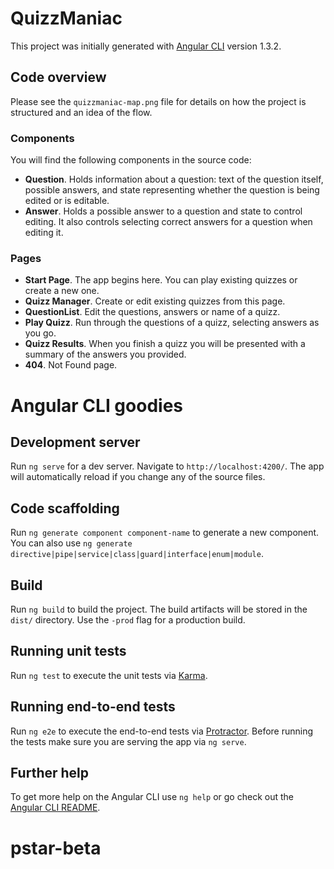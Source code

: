 # QuizzManiac

This project was initially generated with [Angular CLI](https://github.com/angular/angular-cli) version 1.3.2.

## Code overview

Please see the `quizzmaniac-map.png` file for details on how the project is structured and an idea of the flow.

### Components

You will find the following components in the source code:

- **Question**. Holds information about a question: text of the question itself, possible answers, and state representing whether the question is being edited or is editable.
- **Answer**. Holds a possible answer to a question and state to control editing. It also controls selecting correct answers for a question when editing it.

### Pages

- **Start Page**. The app begins here. You can play existing quizzes or create a new one.
- **Quizz Manager**. Create or edit existing quizzes from this page.
- **QuestionList**. Edit the questions, answers or name of a quizz.
- **Play Quizz**. Run through the questions of a quizz, selecting answers as you go.
- **Quizz Results**. When you finish a quizz you will be presented with a summary of the answers you provided.
- **404**. Not Found page.

# Angular CLI goodies

## Development server

Run `ng serve` for a dev server. Navigate to `http://localhost:4200/`. The app will automatically reload if you change any of the source files.

## Code scaffolding

Run `ng generate component component-name` to generate a new component. You can also use `ng generate directive|pipe|service|class|guard|interface|enum|module`.

## Build

Run `ng build` to build the project. The build artifacts will be stored in the `dist/` directory. Use the `-prod` flag for a production build.

## Running unit tests

Run `ng test` to execute the unit tests via [Karma](https://karma-runner.github.io).

## Running end-to-end tests

Run `ng e2e` to execute the end-to-end tests via [Protractor](http://www.protractortest.org/).
Before running the tests make sure you are serving the app via `ng serve`.

## Further help

To get more help on the Angular CLI use `ng help` or go check out the [Angular CLI README](https://github.com/angular/angular-cli/blob/master/README.md).
# pstar-beta
